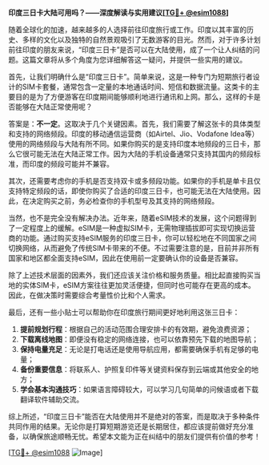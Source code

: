 **印度三日卡大陆可用吗？——深度解读与实用建议[[TG💪+ @esim1088](https://t.me/s/esim1088)]**

随着全球化的加速，越来越多的人选择前往印度旅行或工作。印度以其丰富的历史、多样的文化以及独特的自然景观吸引了无数游客的目光。然而，对于许多计划前往印度的朋友来说，“印度三日卡”是否可以在大陆使用，成了一个让人纠结的问题。这篇文章将从多个角度为您详细解答这一疑问，并提供一些实用的建议。

首先，让我们明确什么是“印度三日卡”。简单来说，这是一种专门为短期旅行者设计的SIM卡套餐，通常包含一定量的本地通话时间、短信和数据流量。这类卡的主要目的是为了方便游客在印度期间能够顺利地进行通讯和上网。那么，这样的卡是否能够在大陆正常使用呢？

答案是：**不一定**。这取决于几个关键因素。首先，我们需要了解这张卡的具体类型和支持的网络频段。印度的移动通信运营商（如Airtel、Jio、Vodafone Idea等）使用的网络频段与大陆有所不同。如果你购买的是支持印度本地频段的三日卡，那么它很可能无法在大陆正常工作。因为大陆的手机设备通常只支持其国内的频段标准，而印度的频段可能并不兼容。

其次，还需要考虑你的手机是否支持双卡或多频段功能。如果你的手机是单卡且仅支持特定频段的话，即使你购买了合适的印度三日卡，也可能无法在大陆使用。因此，在决定购买之前，务必检查你的手机型号及其支持的网络频段。

当然，也不是完全没有解决办法。近年来，随着eSIM技术的发展，这个问题得到了一定程度上的缓解。eSIM是一种虚拟SIM卡，无需物理插拔即可实现切换运营商的功能。通过购买支持eSIM服务的印度三日卡，你可以轻松地在不同国家之间切换网络，从而避免了传统SIM卡带来的不便。不过需要注意的是，目前并非所有国家和地区都全面支持eSIM，因此在使用前一定要确认你的设备是否兼容。

除了上述技术层面的因素外，我们还应该关注价格和服务质量。相比起直接购买当地的实体SIM卡，eSIM方案往往更加灵活便捷，但同时也可能存在更高的成本。因此，在做决策时需要综合考量性价比和个人需求。

最后，还有一些小贴士可以帮助你在印度旅行期间更好地利用这张三日卡：

1. **提前规划行程**：根据自己的活动范围合理安排卡的有效期，避免浪费资源；
2. **下载离线地图**：即便没有稳定的网络连接，也可以依靠预先下载的地图导航；
3. **保持电量充足**：无论是打电话还是使用导航应用，都需要确保手机有足够的电量；
4. **备份重要信息**：将联系人、护照复印件等关键资料保存到云端或其他安全的地方；
5. **学会基本沟通技巧**：如果语言障碍较大，可以学习几句简单的问候语或者下载翻译软件辅助交流。

综上所述，“印度三日卡”能否在大陆使用并不是绝对的答案，而是取决于多种条件共同作用的结果。无论你是打算短期游览还是长期居住，都应该提前做好充分准备，以确保旅途顺畅无忧。希望本文能为正在纠结中的朋友们提供有价值的参考！

[[TG💪+ @esim1088](https://t.me/s/esim1088) ![Image](https://i.postimg.cc/4NQfJmqS/Snipaste-2025-05-13-00-14-12.png)]
